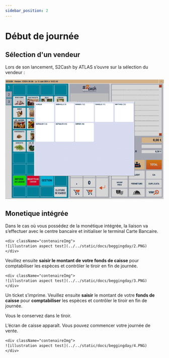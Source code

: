 ```yaml
---
sidebar_position: 2
---
```


# Début de journée

## Sélection d'un vendeur
Lors de son lancement, S2Cash by ATLAS s’ouvre sur la sélection du vendeur :
    <div className="contenaireImg">
    ![illustration aspect test](../../static/docs/beggingday/1.PNG)
    </div>
## Monetique intégrée
Dans le cas où vous possédez de la monétique intégrée, la liaison va s’effectuer avec le centre bancaire et initialiser le terminal Carte Bancaire.

    <div className="contenaireImg">
    ![illustration aspect test](../../static/docs/beggingday/2.PNG)
    </div>

Veuillez ensuite **saisir le montant de votre fonds de caisse** pour comptabiliser les espèces et contrôler le tiroir en fin de journée. 


    <div className="contenaireImg">
    ![illustration aspect test](../../static/docs/beggingday/3.PNG)
    </div>

Un ticket s’imprime. Veuillez ensuite **saisir** le montant de votre **fonds de caisse** pour **comptabiliser** les espèces et contrôler le tiroir en fin de journée.


Vous le conservez dans le tiroir.


L’écran de caisse apparaît. Vous pouvez commencer votre journée de vente.

    <div className="contenaireImg">
    ![illustration aspect test](../../static/docs/beggingday/4.PNG)
    </div>
